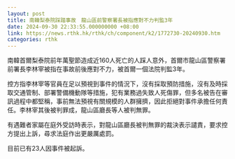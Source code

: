 ```yaml
---
layout: post
title: 南韓梨泰院踩踏事故　龍山區前警察署長被指應對不力判監3年
date: 2024-09-30 22:33:55.000000000 +08:00
link: https://news.rthk.hk/rthk/ch/component/k2/1772730-20240930.htm
categories: rthk
---
```


南韓首爾梨泰院前年萬聖節造成近160人死亡的人踩人意外，首爾市龍山區警察署前署長李林宰被指在事故前後應對不力，被首爾一個法院判監3年。

控方指李林宰等官員在足以預視到事件的情況下，沒有採取預防措施，沒有及時採取交通管制、部署警備機動隊等措施，犯有業務過失致人死傷罪，但多名被告在審訊過程中都堅稱，事前無法預視有關規模的人群擁擠，因此拒絕對事件承擔任何責任。李林宰其後被判罪成，龍山區廳長等人被判無罪。

有遇難者家屬在庭外受訪時表示，對龍山區廳長被判無罪的裁決表示譴責，要求控方提出上訴，尋求法庭作出更嚴厲處罰。

目前已有23人因事件被起訴。
